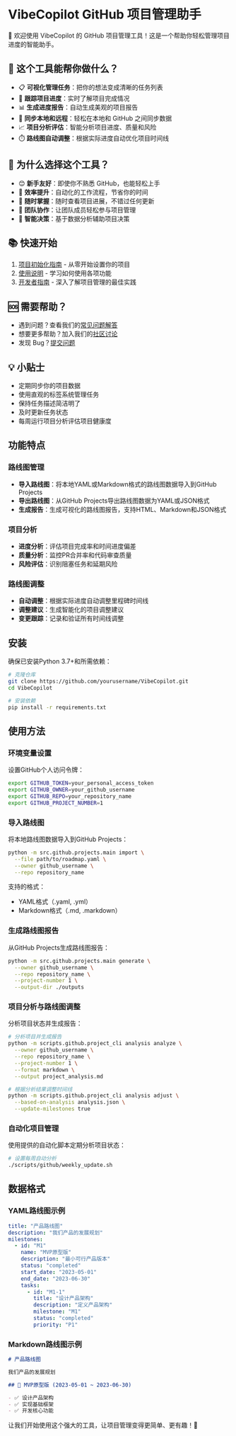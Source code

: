 # VibeCopilot GitHub 项目管理助手

👋 欢迎使用 VibeCopilot 的 GitHub 项目管理工具！这是一个帮助你轻松管理项目进度的智能助手。

## 🎯 这个工具能帮你做什么？

- 📋 **可视化管理任务**：把你的想法变成清晰的任务列表
- 📅 **跟踪项目进度**：实时了解项目完成情况
- 📊 **生成进度报告**：自动生成美观的项目报告
- 🔄 **同步本地和远程**：轻松在本地和 GitHub 之间同步数据
- 📈 **项目分析评估**：智能分析项目进度、质量和风险
- ⏱️ **路线图自动调整**：根据实际进度自动优化项目时间线

## 🌟 为什么选择这个工具？

- 😊 **新手友好**：即使你不熟悉 GitHub，也能轻松上手
- 🚀 **效率提升**：自动化的工作流程，节省你的时间
- 📱 **随时掌握**：随时查看项目进展，不错过任何更新
- 🤝 **团队协作**：让团队成员轻松参与项目管理
- 🧠 **智能决策**：基于数据分析辅助项目决策

## 📚 快速开始

1. [项目初始化指南](setup_guide.md) - 从零开始设置你的项目
2. [使用说明](usage_guide.md) - 学习如何使用各项功能
3. [开发者指南](develop_guide.md) - 深入了解项目管理的最佳实践

## 🆘 需要帮助？

- 遇到问题？查看我们的[常见问题解答](../faq.md)
- 想要更多帮助？加入我们的[社区讨论](https://github.com/VibeCopilot/discussions.md)
- 发现 Bug？[提交问题](https://github.com/VibeCopilot/issues.md)

## 💡 小贴士

- 定期同步你的项目数据
- 使用直观的标签系统管理任务
- 保持任务描述简洁明了
- 及时更新任务状态
- 每周运行项目分析评估项目健康度

## 功能特点

### 路线图管理

- **导入路线图**：将本地YAML或Markdown格式的路线图数据导入到GitHub Projects
- **导出路线图**：从GitHub Projects导出路线图数据为YAML或JSON格式
- **生成报告**：生成可视化的路线图报告，支持HTML、Markdown和JSON格式

### 项目分析

- **进度分析**：评估项目完成率和时间进度偏差
- **质量分析**：监控PR合并率和代码审查质量
- **风险评估**：识别阻塞任务和延期风险

### 路线图调整

- **自动调整**：根据实际进度自动调整里程碑时间线
- **调整建议**：生成智能化的项目调整建议
- **变更跟踪**：记录和验证所有时间线调整

## 安装

确保已安装Python 3.7+和所需依赖：

```bash
# 克隆仓库
git clone https://github.com/yourusername/VibeCopilot.git
cd VibeCopilot

# 安装依赖
pip install -r requirements.txt
```

## 使用方法

### 环境变量设置

设置GitHub个人访问令牌：

```bash
export GITHUB_TOKEN=your_personal_access_token
export GITHUB_OWNER=your_github_username
export GITHUB_REPO=your_repository_name
export GITHUB_PROJECT_NUMBER=1
```

### 导入路线图

将本地路线图数据导入到GitHub Projects：

```bash
python -m src.github.projects.main import \
  --file path/to/roadmap.yaml \
  --owner github_username \
  --repo repository_name
```

支持的格式：

- YAML格式（.yaml, .yml）
- Markdown格式（.md, .markdown）

### 生成路线图报告

从GitHub Projects生成路线图报告：

```bash
python -m src.github.projects.main generate \
  --owner github_username \
  --repo repository_name \
  --project-number 1 \
  --output-dir ./outputs
```

### 项目分析与路线图调整

分析项目状态并生成报告：

```bash
# 分析项目并生成报告
python -m scripts.github.project_cli analysis analyze \
  --owner github_username \
  --repo repository_name \
  --project-number 1 \
  --format markdown \
  --output project_analysis.md

# 根据分析结果调整时间线
python -m scripts.github.project_cli analysis adjust \
  --based-on-analysis analysis.json \
  --update-milestones true
```

### 自动化项目管理

使用提供的自动化脚本定期分析项目状态：

```bash
# 设置每周自动分析
./scripts/github/weekly_update.sh
```

## 数据格式

### YAML路线图示例

```yaml
title: "产品路线图"
description: "我们产品的发展规划"
milestones:
  - id: "M1"
    name: "MVP原型版"
    description: "最小可行产品版本"
    status: "completed"
    start_date: "2023-05-01"
    end_date: "2023-06-30"
    tasks:
      - id: "M1-1"
        title: "设计产品架构"
        description: "定义产品架构"
        milestone: "M1"
        status: "completed"
        priority: "P1"
```

### Markdown路线图示例

```markdown
# 产品路线图

我们产品的发展规划

## 🏁 MVP原型版 (2023-05-01 ~ 2023-06-30)

- ✅ 设计产品架构
- ✅ 实现基础框架
- ✅ 开发核心功能
```

让我们开始使用这个强大的工具，让项目管理变得更简单、更有趣！🚀
